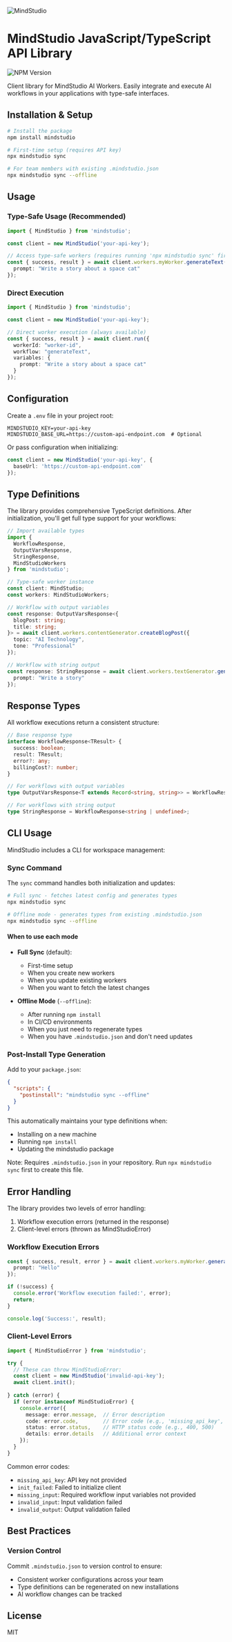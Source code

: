 ![MindStudio](https://youai.imgix.net/images/a47f3f3a-a1fa-41ca-8de3-e415452b4611_1731014311207.png?fm=auto)

# MindStudio JavaScript/TypeScript API Library

![NPM Version](https://img.shields.io/npm/v/mindstudio)

Client library for MindStudio AI Workers. Easily integrate and execute AI workflows in your applications with type-safe interfaces.

## Installation & Setup

```bash
# Install the package
npm install mindstudio

# First-time setup (requires API key)
npx mindstudio sync

# For team members with existing .mindstudio.json
npx mindstudio sync --offline
```

## Usage

### Type-Safe Usage (Recommended)

```typescript
import { MindStudio } from 'mindstudio';

const client = new MindStudio('your-api-key');

// Access type-safe workers (requires running 'npx mindstudio sync' first)
const { success, result } = await client.workers.myWorker.generateText({
  prompt: "Write a story about a space cat"
});
```

### Direct Execution

```typescript
import { MindStudio } from 'mindstudio';

const client = new MindStudio('your-api-key');

// Direct worker execution (always available)
const { success, result } = await client.run({
  workerId: "worker-id",
  workflow: "generateText",
  variables: {
    prompt: "Write a story about a space cat"
  }
});
```

## Configuration

Create a `.env` file in your project root:

```env
MINDSTUDIO_KEY=your-api-key
MINDSTUDIO_BASE_URL=https://custom-api-endpoint.com  # Optional
```

Or pass configuration when initializing:

```typescript
const client = new MindStudio('your-api-key', {
  baseUrl: 'https://custom-api-endpoint.com'
});
```

## Type Definitions

The library provides comprehensive TypeScript definitions. After initialization, you'll get full type support for your workflows:

```typescript
// Import available types
import { 
  WorkflowResponse, 
  OutputVarsResponse, 
  StringResponse,
  MindStudioWorkers 
} from 'mindstudio';

// Type-safe worker instance
const client: MindStudio;
const workers: MindStudioWorkers;

// Workflow with output variables
const response: OutputVarsResponse<{
  blogPost: string;
  title: string;
}> = await client.workers.contentGenerator.createBlogPost({
  topic: "AI Technology",
  tone: "Professional"
});

// Workflow with string output
const response: StringResponse = await client.workers.textGenerator.generateText({
  prompt: "Write a story"
});
```

## Response Types

All workflow executions return a consistent structure:

```typescript
// Base response type
interface WorkflowResponse<TResult> {
  success: boolean;
  result: TResult;
  error?: any;
  billingCost?: number;
}

// For workflows with output variables
type OutputVarsResponse<T extends Record<string, string>> = WorkflowResponse<T>;

// For workflows with string output
type StringResponse = WorkflowResponse<string | undefined>;
```

## CLI Usage

MindStudio includes a CLI for workspace management:

### Sync Command

The `sync` command handles both initialization and updates:

```bash
# Full sync - fetches latest config and generates types
npx mindstudio sync

# Offline mode - generates types from existing .mindstudio.json
npx mindstudio sync --offline
```

#### When to use each mode

- **Full Sync** (default):
  - First-time setup
  - When you create new workers
  - When you update existing workers
  - When you want to fetch the latest changes

- **Offline Mode** (`--offline`):
  - After running `npm install`
  - In CI/CD environments
  - When you just need to regenerate types
  - When you have `.mindstudio.json` and don't need updates

### Post-Install Type Generation

Add to your `package.json`:

```json
{
  "scripts": {
    "postinstall": "mindstudio sync --offline"
  }
}
```

This automatically maintains your type definitions when:

- Installing on a new machine
- Running `npm install`
- Updating the mindstudio package

Note: Requires `.mindstudio.json` in your repository. Run `npx mindstudio sync`
first to create this file.

## Error Handling

The library provides two levels of error handling:

1. Workflow execution errors (returned in the response)
2. Client-level errors (thrown as MindStudioError)

### Workflow Execution Errors

```typescript
const { success, result, error } = await client.workers.myWorker.generateText({
  prompt: "Hello"
});

if (!success) {
  console.error('Workflow execution failed:', error);
  return;
}

console.log('Success:', result);
```

### Client-Level Errors

```typescript
import { MindStudioError } from 'mindstudio';

try {
  // These can throw MindStudioError:
  const client = new MindStudio('invalid-api-key');
  await client.init();
  
} catch (error) {
  if (error instanceof MindStudioError) {
    console.error({
      message: error.message,  // Error description
      code: error.code,        // Error code (e.g., 'missing_api_key', 'init_failed')
      status: error.status,    // HTTP status code (e.g., 400, 500)
      details: error.details   // Additional error context
    });
  }
}
```

Common error codes:

- `missing_api_key`: API key not provided
- `init_failed`: Failed to initialize client
- `missing_input`: Required workflow input variables not provided
- `invalid_input`: Input validation failed
- `invalid_output`: Output validation failed

## Best Practices

### Version Control

Commit `.mindstudio.json` to version control to ensure:

- Consistent worker configurations across your team
- Type definitions can be regenerated on new installations
- AI workflow changes can be tracked

## License

MIT
